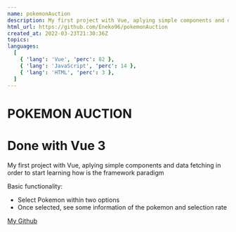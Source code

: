```yaml
---
name: pokemonAuction
description: My first project with Vue, aplying simple components and data fetching in order to start learning how is the framework paradigm
html_url: https://github.com/Eneko96/pokemonAuction
created_at: 2022-03-23T21:30:36Z
topics:
languages:
  [
    { 'lang': 'Vue', 'perc': 82 },
    { 'lang': 'JavaScript', 'perc': 14 },
    { 'lang': 'HTML', 'perc': 3 },
  ]
---
```


# POKEMON AUCTION

# Done with Vue 3

My first project with Vue, aplying simple components and data fetching in
order to start learning how is the framework paradigm

Basic functionality:

- Select Pokemon within two options
- Once selected, see some information of the pokemon and selection rate

[My Github](https://github.com/Eneko96)

